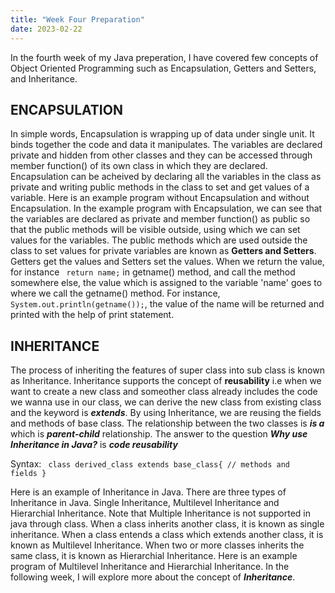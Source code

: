 ```yaml
---
title: "Week Four Preparation"
date: 2023-02-22
---
```


In the fourth week of my Java preperation, I have covered few concepts of Object Oriented Programming such as Encapsulation, Getters and Setters, and Inheritance. 

## ENCAPSULATION ##
  In simple words, Encapsulation is wrapping up of data under single unit. It binds together the code and data it manipulates. The variables are declared private and hidden from other classes and they can be accessed through member function() of its own class in which they are declared. Encapsulation can be acheived by declaring all the variables in the class as private and writing public methods in the class to set and get values of a variable. Here is an example program without Encapsulation and without Encapsulation. 
  In the example program with Encapsulation, we can see that the variables are declared as private and member function() as public so that the public methods will be visible outside, using which we can set values for the variables. The public methods which are used outside the class to set values for private variables are known as **Getters and Setters**. Getters get the values and Setters set the values. When we return the value, for instance <code> return name;</code> in getname() method, and call the method somewhere else, the value which is assigned to the variable 'name' goes to where we call the getname() method. For instance, <code> System.out.println(getname());</code>, the value of the name will be returned and printed with the help of print statement. 

## INHERITANCE ##
  The process of inheriting the features of super class into sub class is known as Inheritance. Inheritance supports the concept of **reusability** i.e when we want to create a new class and someother class already includes the code we wanna use in our class, we can derive the new class from existing class and the keyword is ***extends***. By using Inheritance, we are reusing the fields and methods of base class. The relationship between the two classes is ***is a*** which is ***parent-child*** relationship. The answer to the question ***Why use Inheritance in Java?*** is ***code reusability***
 
Syntax:
<code>
  class derived_class extends base_class{
  // methods and fields
  }
 </code>
  
 Here is an example of Inheritance in Java. There are three types of Inheritance in Java. Single Inheritance, Multilevel Inheritance and Hierarchial Inheritance. Note that Multiple Inheritance is not supported in java through class. When a class inherits another class, it is known as single inheritance. When a class entends a class which extends another class, it is known as Multilevel Inheritance. When two or more classes inherits the same class, it is known as Hierarchial Inheritance. Here is an example program of Multilevel Inheritance and Hierarchial Inheritance. In the following week, I will explore more about the concept of ***Inheritance***.
